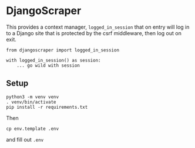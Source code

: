# DjangoScraper


This provides a context manager, `logged_in_session` that on
entry will log in to a Django site that is protected by the csrf
middleware, then log out on exit.

    from djangoscraper import logged_in_session

    with logged_in_session() as session:
        ... go wild with session

## Setup

    python3 -m venv venv
    . venv/bin/activate
    pip install -r requirements.txt

Then

    cp env.template .env

and fill out `.env`
